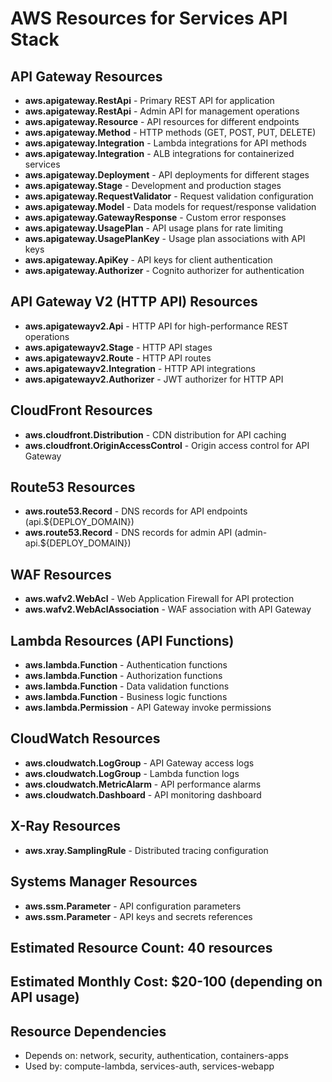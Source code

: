 # AWS Resources for Services API Stack

## API Gateway Resources
- **aws.apigateway.RestApi** - Primary REST API for application
- **aws.apigateway.RestApi** - Admin API for management operations
- **aws.apigateway.Resource** - API resources for different endpoints
- **aws.apigateway.Method** - HTTP methods (GET, POST, PUT, DELETE)
- **aws.apigateway.Integration** - Lambda integrations for API methods
- **aws.apigateway.Integration** - ALB integrations for containerized services
- **aws.apigateway.Deployment** - API deployments for different stages
- **aws.apigateway.Stage** - Development and production stages
- **aws.apigateway.RequestValidator** - Request validation configuration
- **aws.apigateway.Model** - Data models for request/response validation
- **aws.apigateway.GatewayResponse** - Custom error responses
- **aws.apigateway.UsagePlan** - API usage plans for rate limiting
- **aws.apigateway.UsagePlanKey** - Usage plan associations with API keys
- **aws.apigateway.ApiKey** - API keys for client authentication
- **aws.apigateway.Authorizer** - Cognito authorizer for authentication

## API Gateway V2 (HTTP API) Resources
- **aws.apigatewayv2.Api** - HTTP API for high-performance REST operations
- **aws.apigatewayv2.Stage** - HTTP API stages
- **aws.apigatewayv2.Route** - HTTP API routes
- **aws.apigatewayv2.Integration** - HTTP API integrations
- **aws.apigatewayv2.Authorizer** - JWT authorizer for HTTP API

## CloudFront Resources
- **aws.cloudfront.Distribution** - CDN distribution for API caching
- **aws.cloudfront.OriginAccessControl** - Origin access control for API Gateway

## Route53 Resources
- **aws.route53.Record** - DNS records for API endpoints (api.${DEPLOY_DOMAIN})
- **aws.route53.Record** - DNS records for admin API (admin-api.${DEPLOY_DOMAIN})

## WAF Resources
- **aws.wafv2.WebAcl** - Web Application Firewall for API protection
- **aws.wafv2.WebAclAssociation** - WAF association with API Gateway

## Lambda Resources (API Functions)
- **aws.lambda.Function** - Authentication functions
- **aws.lambda.Function** - Authorization functions
- **aws.lambda.Function** - Data validation functions
- **aws.lambda.Function** - Business logic functions
- **aws.lambda.Permission** - API Gateway invoke permissions

## CloudWatch Resources
- **aws.cloudwatch.LogGroup** - API Gateway access logs
- **aws.cloudwatch.LogGroup** - Lambda function logs
- **aws.cloudwatch.MetricAlarm** - API performance alarms
- **aws.cloudwatch.Dashboard** - API monitoring dashboard

## X-Ray Resources
- **aws.xray.SamplingRule** - Distributed tracing configuration

## Systems Manager Resources
- **aws.ssm.Parameter** - API configuration parameters
- **aws.ssm.Parameter** - API keys and secrets references

## Estimated Resource Count: 40 resources
## Estimated Monthly Cost: $20-100 (depending on API usage)

## Resource Dependencies
- Depends on: network, security, authentication, containers-apps
- Used by: compute-lambda, services-auth, services-webapp
